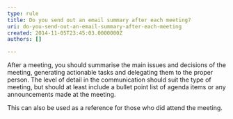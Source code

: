 ```yaml
---
type: rule
title: Do you send out an email summary after each meeting?
uri: do-you-send-out-an-email-summary-after-each-meeting
created: 2014-11-05T23:45:03.0000000Z
authors: []

---
```


 
After a meeting, you should summarise the main issues and decisions of the meeting, generating actionable tasks and delegating them to the proper person. ​The level of detail in the communication should suit the type of meeting, but should at least include a bullet point list of agenda items or any announcements made at the meeting.

This can also be used as a reference for those who did attend the meeting.​
 
